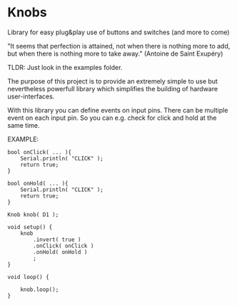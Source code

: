 # Knobs

Library for easy plug&play use of buttons and switches (and more to come)

"It seems that perfection is attained, not when there is nothing more to add,
but when there is nothing more to take away."
                                                    (Antoine de Saint Exupéry)

TLDR: Just look in the examples folder.

The purpose of this project is to provide an extremely simple to use but
nevertheless powerfull library which simplifies the building of hardware
user-interfaces.

With this library you can define events on input pins. There can be multiple
event on each input pin. So you can e.g. check for click and hold at the same
time.

EXAMPLE:

	bool onClick( ... ){
		Serial.println( "CLICK" );
		return true;
	}

	bool onHold( ... ){
		Serial.println( "CLICK" );
		return true;
	}

    Knob knob( D1 );

	void setup() {
		knob
			.invert( true )
			.onClick( onClick )
			.onHold( onHold )
			;
	}

	void loop() {

		knob.loop();
	}

